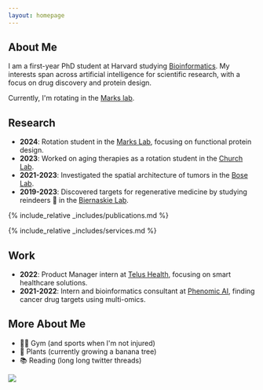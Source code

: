 ```yaml
---
layout: homepage
---
```


## About Me

I am a first-year PhD student at Harvard studying [Bioinformatics](https://dbmi.hms.harvard.edu/education/phd-program/big-phd-track). My interests span across artificial intelligence for scientific research, with a focus on drug discovery and protein design.

Currently, I'm rotating in the [Marks lab](https://www.deboramarkslab.com).

## Research

- **2024**: Rotation student in the [Marks Lab](https://www.deboramarkslab.com), focusing on functional protein design.
- **2023**: Worked on aging therapies as a rotation student in the [Church Lab](https://churchlab.hms.harvard.edu).
- **2021-2023**: Investigated the spatial architecture of tumors in the [Bose Lab](https://cumming.ucalgary.ca/departments/bmb/profiles/dr-pinaki-bose).
- **2019-2023**: Discovered targets for regenerative medicine by studying reindeers 🦌 in the [Biernaskie Lab](https://vet.ucalgary.ca/labs/biernaskie/home?utm_source=biernaskie&utm_medium=redirect&utm_campaign=redirect).

{% include_relative _includes/publications.md %}

{% include_relative _includes/services.md %}

## Work

- **2022**: Product Manager intern at [Telus Health](https://www.telus.com/en/business/medium-large/enterprise-solutions/internet-of-things), focusing on smart healthcare solutions.
- **2021-2022**: Intern and bioinformatics consultant at [Phenomic AI](https://phenomic.ai), finding cancer drug targets using multi-omics.

## More About Me

- 🏋️‍♂️ Gym (and sports when I'm not injured)
- 🌱 Plants (currently growing a banana tree)
- 📚 Reading (long long twitter threads)
 
 
<a href='https://clustrmaps.com/site/1bypn'  title='Visit tracker'><img src='//clustrmaps.com/map_v2.png?cl=9c9c9c&w=300&t=tt&d=ZE1Dicf7u6Te5xHdhiTQCK3YsUnqBCBznz3HMV85_WU&co=c4e6ff&ct=000000'/></a>
